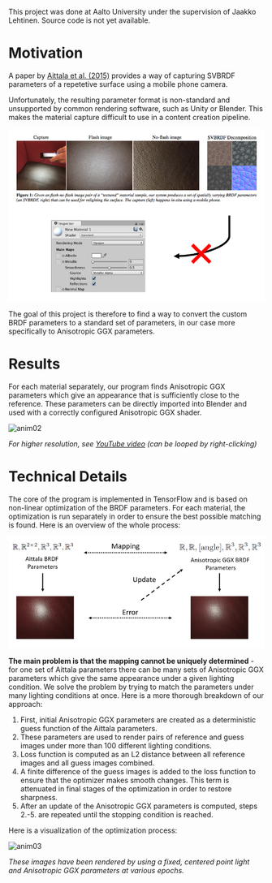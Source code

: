 This project was done at Aalto University under the supervision of Jaakko Lehtinen. Source code is not yet available.

# Motivation

A paper by [Aittala et al. (2015)](https://mediatech.aalto.fi/publications/graphics/TwoShotSVBRDF/) provides a way of capturing SVBRDF parameters of a repetetive surface using a mobile phone camera.

Unfortunately, the resulting parameter format is non-standard and unsupported by common rendering software, such as Unity or Blender. This makes the material capture difficult to use in a content creation pipeline.

![motivation](motivation.png)

The goal of this project is therefore to find a way to convert the custom BRDF parameters to a standard set of parameters, in our case more specifically to Anisotropic GGX parameters.

# Results 

For each material separately, our program finds Anisotropic GGX parameters which give an appearance that is sufficiently close to the reference. These parameters can be directly imported into Blender and used with a correctly configured Anisotropic GGX shader.

![anim02](anim02.gif)

*For higher resolution, see [YouTube video](https://youtu.be/XacVdo_5m6M) (can be looped by right-clicking)*

# Technical Details

The core of the program is implemented in TensorFlow and is based on non-linear optimization of the BRDF parameters. For each material, the optimization is run separately in order to ensure the best possible matching is found. Here is an overview of the whole process:

![schema](schema.png)

**The main problem is that the mapping cannot be uniquely determined** - for one set of Aittala parameters there can be many sets of Anisotropic GGX parameters which give the same appearance under a given lighting condition. We solve the problem by trying to match the parameters under many lighting conditions at once. Here is a more thorough breakdown of our approach:

1. First, initial Anisotropic GGX parameters are created as a deterministic guess function of the Aittala parameters.
2. These parameters are used to render pairs of reference and guess images under more than 100 different lighting conditions. 
3. Loss function is computed as an L2 distance between all reference images and all guess images combined.
4. A finite difference of the guess images is added to the loss function to ensure that the optimizer makes smooth changes. This term is attenuated in final stages of the optimization in order to restore sharpness.
5. After an update of the Anisotropic GGX parameters is computed, steps 2.-5. are repeated until the stopping condition is reached.

Here is a visualization of the optimization process:

![anim03](anim03.gif)

*These images have been rendered by using a fixed, centered point light and Anisotropic GGX parameters at various epochs.*